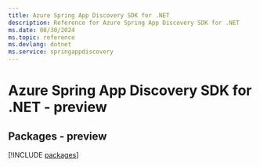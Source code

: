 ```yaml
---
title: Azure Spring App Discovery SDK for .NET
description: Reference for Azure Spring App Discovery SDK for .NET
ms.date: 08/30/2024
ms.topic: reference
ms.devlang: dotnet
ms.service: springappdiscovery
---
```

# Azure Spring App Discovery SDK for .NET - preview
## Packages - preview
[!INCLUDE [packages](spring-app-discovery-index.md)]